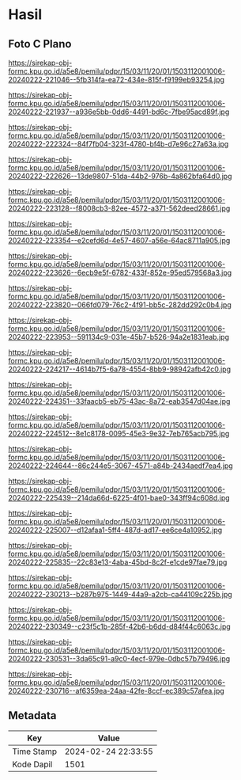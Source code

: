 # Hasil

## Foto C Plano

https://sirekap-obj-formc.kpu.go.id/a5e8/pemilu/pdpr/15/03/11/20/01/1503112001006-20240222-221046--5fb314fa-ea72-434e-815f-f9199eb93254.jpg

https://sirekap-obj-formc.kpu.go.id/a5e8/pemilu/pdpr/15/03/11/20/01/1503112001006-20240222-221937--a936e5bb-0dd6-4491-bd6c-7fbe95acd89f.jpg

https://sirekap-obj-formc.kpu.go.id/a5e8/pemilu/pdpr/15/03/11/20/01/1503112001006-20240222-222324--84f7fb04-323f-4780-bf4b-d7e96c27a63a.jpg

https://sirekap-obj-formc.kpu.go.id/a5e8/pemilu/pdpr/15/03/11/20/01/1503112001006-20240222-222626--13de9807-51da-44b2-976b-4a862bfa64d0.jpg

https://sirekap-obj-formc.kpu.go.id/a5e8/pemilu/pdpr/15/03/11/20/01/1503112001006-20240222-223128--f8008cb3-82ee-4572-a371-562deed28661.jpg

https://sirekap-obj-formc.kpu.go.id/a5e8/pemilu/pdpr/15/03/11/20/01/1503112001006-20240222-223354--e2cefd6d-4e57-4607-a56e-64ac8711a905.jpg

https://sirekap-obj-formc.kpu.go.id/a5e8/pemilu/pdpr/15/03/11/20/01/1503112001006-20240222-223626--6ecb9e5f-6782-433f-852e-95ed579568a3.jpg

https://sirekap-obj-formc.kpu.go.id/a5e8/pemilu/pdpr/15/03/11/20/01/1503112001006-20240222-223820--066fd079-76c2-4f91-bb5c-282dd292c0b4.jpg

https://sirekap-obj-formc.kpu.go.id/a5e8/pemilu/pdpr/15/03/11/20/01/1503112001006-20240222-223953--591134c9-031e-45b7-b526-94a2e1831eab.jpg

https://sirekap-obj-formc.kpu.go.id/a5e8/pemilu/pdpr/15/03/11/20/01/1503112001006-20240222-224217--4614b7f5-6a78-4554-8bb9-98942afb42c0.jpg

https://sirekap-obj-formc.kpu.go.id/a5e8/pemilu/pdpr/15/03/11/20/01/1503112001006-20240222-224351--33faacb5-eb75-43ac-8a72-eab3547d04ae.jpg

https://sirekap-obj-formc.kpu.go.id/a5e8/pemilu/pdpr/15/03/11/20/01/1503112001006-20240222-224512--8e1c8178-0095-45e3-9e32-7eb765acb795.jpg

https://sirekap-obj-formc.kpu.go.id/a5e8/pemilu/pdpr/15/03/11/20/01/1503112001006-20240222-224644--86c244e5-3067-4571-a84b-2434aedf7ea4.jpg

https://sirekap-obj-formc.kpu.go.id/a5e8/pemilu/pdpr/15/03/11/20/01/1503112001006-20240222-225439--214da66d-6225-4f01-bae0-343ff94c608d.jpg

https://sirekap-obj-formc.kpu.go.id/a5e8/pemilu/pdpr/15/03/11/20/01/1503112001006-20240222-225007--d12afaa1-5ff4-487d-ad17-ee6ce4a10952.jpg

https://sirekap-obj-formc.kpu.go.id/a5e8/pemilu/pdpr/15/03/11/20/01/1503112001006-20240222-225835--22c83e13-4aba-45bd-8c2f-e1cde97fae79.jpg

https://sirekap-obj-formc.kpu.go.id/a5e8/pemilu/pdpr/15/03/11/20/01/1503112001006-20240222-230213--b287b975-1449-44a9-a2cb-ca44109c225b.jpg

https://sirekap-obj-formc.kpu.go.id/a5e8/pemilu/pdpr/15/03/11/20/01/1503112001006-20240222-230349--c23f5c1b-285f-42b6-b6dd-d84f44c6063c.jpg

https://sirekap-obj-formc.kpu.go.id/a5e8/pemilu/pdpr/15/03/11/20/01/1503112001006-20240222-230531--3da65c91-a9c0-4ecf-979e-0dbc57b79496.jpg

https://sirekap-obj-formc.kpu.go.id/a5e8/pemilu/pdpr/15/03/11/20/01/1503112001006-20240222-230716--af6359ea-24aa-42fe-8ccf-ec389c57afea.jpg


## Metadata

| Key        | Value               |
| ---------- | ------------------- |
| Time Stamp | 2024-02-24 22:33:55 |
| Kode Dapil | 1501                |



